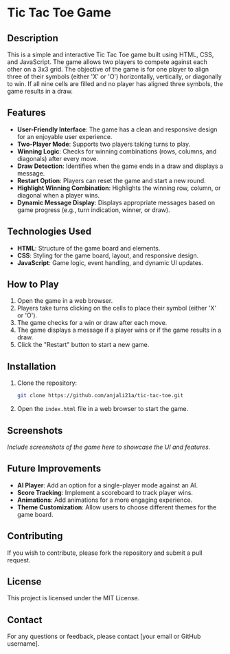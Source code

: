 # Tic Tac Toe Game

## Description
This is a simple and interactive Tic Tac Toe game built using HTML, CSS, and JavaScript. The game allows two players to compete against each other on a 3x3 grid. The objective of the game is for one player to align three of their symbols (either 'X' or 'O') horizontally, vertically, or diagonally to win. If all nine cells are filled and no player has aligned three symbols, the game results in a draw.

## Features
- **User-Friendly Interface**: The game has a clean and responsive design for an enjoyable user experience.
- **Two-Player Mode**: Supports two players taking turns to play.
- **Winning Logic**: Checks for winning combinations (rows, columns, and diagonals) after every move.
- **Draw Detection**: Identifies when the game ends in a draw and displays a message.
- **Restart Option**: Players can reset the game and start a new round.
- **Highlight Winning Combination**: Highlights the winning row, column, or diagonal when a player wins.
- **Dynamic Message Display**: Displays appropriate messages based on game progress (e.g., turn indication, winner, or draw).

## Technologies Used
- **HTML**: Structure of the game board and elements.
- **CSS**: Styling for the game board, layout, and responsive design.
- **JavaScript**: Game logic, event handling, and dynamic UI updates.

## How to Play
1. Open the game in a web browser.
2. Players take turns clicking on the cells to place their symbol (either 'X' or 'O').
3. The game checks for a win or draw after each move.
4. The game displays a message if a player wins or if the game results in a draw.
5. Click the "Restart" button to start a new game.

## Installation
1. Clone the repository:
   ```bash
   git clone https://github.com/anjali21a/tic-tac-toe.git
   ```
2. Open the `index.html` file in a web browser to start the game.

## Screenshots
*Include screenshots of the game here to showcase the UI and features.*

## Future Improvements
- **AI Player**: Add an option for a single-player mode against an AI.
- **Score Tracking**: Implement a scoreboard to track player wins.
- **Animations**: Add animations for a more engaging experience.
- **Theme Customization**: Allow users to choose different themes for the game board.

## Contributing
If you wish to contribute, please fork the repository and submit a pull request.

## License
This project is licensed under the MIT License.

## Contact
For any questions or feedback, please contact [your email or GitHub username].

